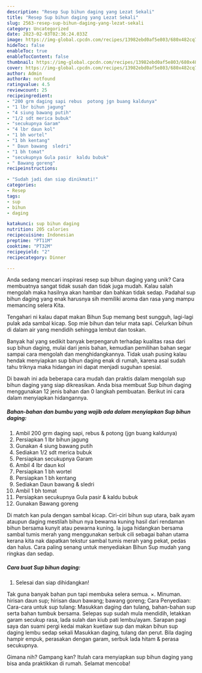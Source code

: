 ```yaml
---
description: "Resep Sup bihun daging yang Lezat Sekali"
title: "Resep Sup bihun daging yang Lezat Sekali"
slug: 2563-resep-sup-bihun-daging-yang-lezat-sekali
category: Uncategorized
date: 2023-02-03T02:36:24.033Z
image: https://img-global.cpcdn.com/recipes/13982ebd0af5e803/680x482cq70/sup-bihun-daging-foto-resep-utama.jpg
hideToc: false
enableToc: true
enableTocContent: false
thumbnail: https://img-global.cpcdn.com/recipes/13982ebd0af5e803/680x482cq70/sup-bihun-daging-foto-resep-utama.jpg
cover: https://img-global.cpcdn.com/recipes/13982ebd0af5e803/680x482cq70/sup-bihun-daging-foto-resep-utama.jpg
author: Admin
authorAv: notfound
ratingvalue: 4.5
reviewcount: 25
recipeingredient:
- "200 grm daging sapi rebus  potong jgn buang kaldunya"
- "1 lbr bihun jagung"
- "4 siung bawang putih"
- "1/2 sdt merica bubuk"
- "secukupnya Garam"
- "4 lbr daun kol"
- "1 bh wortel"
- "1 bh kentang"
- " Daun bawang  sledri"
- "1 bh tomat"
- "secukupnya Gula pasir  kaldu bubuk"
- " Bawang goreng"
recipeinstructions:

- "Sudah jadi dan siap dinikmati!"
categories:
- Resep
tags:
- sup
- bihun
- daging

katakunci: sup bihun daging 
nutrition: 205 calories
recipecuisine: Indonesian
preptime: "PT11M"
cooktime: "PT32M"
recipeyield: "2"
recipecategory: Dinner

---
```





Anda sedang mencari inspirasi resep sup bihun daging yang unik? Cara membuatnya sangat tidak susah dan tidak juga mudah. Kalau salah mengolah maka hasilnya akan hambar dan bahkan tidak sedap. Padahal sup bihun daging yang enak harusnya sih memiliki aroma dan rasa yang mampu memancing selera Kita.





Tengahari ni kalau dapat makan Bihun Sup memang best sungguh, lagi-lagi pulak ada sambal kicap. Sop mie bihun dan telur mata sapi. Celurkan bihun di dalam air yang mendidih sehingga lembut dan toskan.

Banyak hal yang sedikit banyak berpengaruh terhadap kualitas rasa dari sup bihun daging, mulai dari jenis bahan, kemudian pemilihan bahan segar sampai cara mengolah dan menghidangkannya. Tidak usah pusing kalau hendak menyiapkan sup bihun daging enak di rumah, karena asal sudah tahu triknya maka hidangan ini dapat menjadi suguhan spesial.






Di bawah ini ada beberapa cara mudah dan praktis dalam mengolah sup bihun daging yang siap dikreasikan. Anda bisa membuat Sup bihun daging menggunakan 12 jenis bahan dan 0 langkah pembuatan. Berikut ini cara dalam menyiapkan hidangannya.

<!--inarticleads1-->

##### Bahan-bahan dan bumbu yang wajib ada dalam menyiapkan Sup bihun daging:

1. Ambil 200 grm daging sapi, rebus &amp; potong (jgn buang kaldunya)
1. Persiapkan 1 lbr bihun jagung
1. Gunakan 4 siung bawang putih
1. Sediakan 1/2 sdt merica bubuk
1. Persiapkan secukupnya Garam
1. Ambil 4 lbr daun kol
1. Persiapkan 1 bh wortel
1. Persiapkan 1 bh kentang
1. Sediakan  Daun bawang &amp; sledri
1. Ambil 1 bh tomat
1. Persiapkan secukupnya Gula pasir &amp; kaldu bubuk
1. Gunakan  Bawang goreng


Di match kan pula dengan sambal kicap. Ciri-ciri bihun sup utara, baik ayam ataupun daging mestilah bihun nya bewarna kuning hasil dari rendaman bihun bersama kunyit atau pewarna kuning. Ia juga hidangkan bersama sambal tumis merah yang menggunakan serbuk cili sebagai bahan utama kerana kita nak dapatkan tekstur sambal tumis merah yang pekat, pedas dan halus. Cara paling senang untuk menyediakan Bihun Sup mudah yang ringkas dan sedap. 

<!--inarticleads2-->

##### Cara buat Sup bihun daging:


1. Selesai dan siap dihidangkan!

Tak guna banyak bahan pun tapi membuka selera semua. ×. Minuman. hirisan daun sup; hirisan daun bawang; bawang goreng; Cara Penyediaan: Cara-cara untuk sup tulang: Masukkan daging dan tulang, bahan-bahan sup serta bahan tumbuk bersama. Selepas sup sudah mula mendidih, letakkan garam secukup rasa, lada sulah dan kiub pati lembu/ayam. Sarapan pagi saya dan suami pergi kedai makan kuetiaw sup dan makan bihun sup daging lembu sedap sekali Masukkan daging, tulang dan perut. Bila daging hampir empuk, perasakan dengan garam, serbuk lada hitam &amp; perasa secukupnya. 

Gimana nih? Gampang kan? Itulah cara menyiapkan sup bihun daging yang bisa anda praktikkan di rumah. Selamat mencoba!
